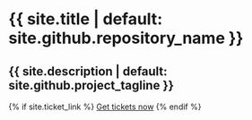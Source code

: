 <h1>{{ site.title | default: site.github.repository_name }}</h1>
<h2>{{ site.description | default: site.github.project_tagline }}</h2>

{% if site.ticket_link %}
    <a href="{{ site.ticket_link }}" class="btn">Get tickets now</a>
{% endif %}
